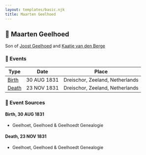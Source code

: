 ```yaml
---
layout: templates/basic.njk
title: Maarten Geelhoed
---
```

## 🔵 Maarten Geelhoed

Son of [Joost Geelhoed](/people/7/72031888) and [Kaatje van den Berge](/people/3/32271874)

### 📆 Events

Type | Date | Place
------ | ------ | ------
[Birth](#event-0) | 30 AUG 1831 | Dreischor, Zeeland, Netherlands
[Death](#event-1) | 23 NOV 1831 | Dreischor, Zeeland, Netherlands

### 📰 Event Sources

#### <a id="event-0"></a> Birth, 30 AUG 1831
* Geelhoet, Geelhoed & Geelhoedt Genealogie

#### <a id="event-1"></a> Death, 23 NOV 1831
* Geelhoet, Geelhoed & Geelhoedt Genealogie